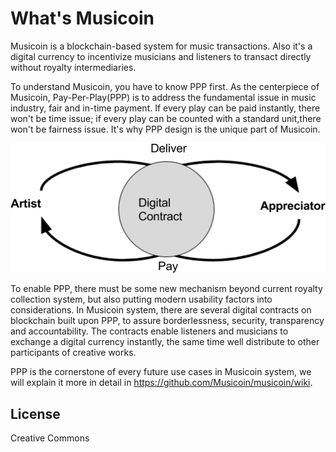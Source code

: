 # What's Musicoin

Musicoin is a blockchain-based system for music transactions. Also it's a digital currency to incentivize musicians and listeners to transact directly without royalty intermediaries.

To understand Musicoin, you have to know PPP first. As the centerpiece of Musicoin, Pay-Per-Play(PPP) is to address the fundamental issue in music industry, fair and in-time payment. If every play can be paid instantly, there won't be time issue; if every play can be counted with a standard unit,there won't be fairness issue. It's why PPP design is the unique part of Musicoin.

<img src = "images/ppp.png">

To enable PPP, there must be some new mechanism beyond current royalty collection system, but also putting modern usability factors into considerations. In Musicoin system, there are several digital contracts on blockchain built upon PPP, to assure borderlessness, security, transparency and accountability. The contracts enable listeners and musicians to exchange a digital currency instantly, the same time well distribute to other participants of creative works.

PPP is the cornerstone of every future use cases in Musicoin system, we will explain it more in detail in https://github.com/Musicoin/musicoin/wiki.

## License
Creative Commons
